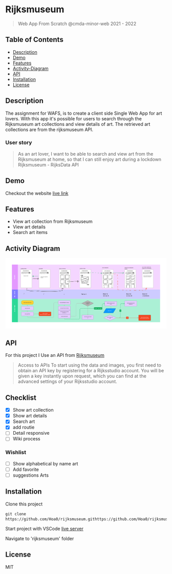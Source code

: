 # Rijksmuseum

> Web App From Scratch @cmda-minor-web 2021 - 2022

## Table of Contents

- [Description](#description)
- [Demo](#demo)
- [Features](#features)
- [Activity-Diagram](#Activity-Diagram)
- [API](#api)
- [Installation](#Installation)
- [License](#License)

## Description

The assignment for WAFS, is to create a client side Single Web App for art lovers. With this app it's possible for users to search through the Rijksmuseum art collections and view details of art. The retrieved art collections are from the rijksmuseum API.

### User story

> As an art lover, I want to be able to search and view art from the Rijksmuseum at home, so that I can still enjoy art during a lockdown Rijksmuseum - RijksData API

## Demo

Checkout the website [live link](https://hoa0.github.io//rijksmuseum/rijksmuseum/index.html)

## Features

- View art collection from Rijksmuseum
- View art details
- Search art items

## Activity Diagram

<img src="https://github.com/Hoa0/rijksmuseum/blob/main/docs/img/wafs-activityDiagram.png" width="1000">

## API

For this project I Use an API from [Rijksmuseum](https://data.rijksmuseum.nl/object-metadata/api/)

> Access to APIs
> To start using the data and images, you first need to obtain an API key by registering for a Rijksstudio account. You will be given a key instantly upon request, which you can find at the advanced settings of your Rijksstudio account.

## Checklist

- [x] Show art collection
- [x] Show art details
- [x] Search art
- [x] add routie
- [ ] Detail responsive
- [ ] Wiki process

### Wishlist

- [ ] Show alphabetical by name art
- [ ] Add favorite
- [ ] suggestions Arts

## Installation

Clone this project

```commandline
git clone https://github.com/Hoa0/rijksmuseum.githttps://github.com/Hoa0/rijksmuseum.git
```

Start project with VSCode [live server](https://marketplace.visualstudio.com/items?itemName=ritwickdey.LiveServer)

Navigate to 'rijksmuseum' folder

## License

MIT
